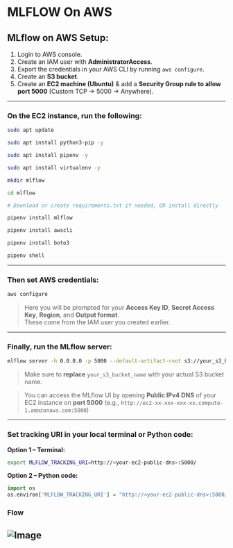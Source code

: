 # MLFLOW On AWS

## MLflow on AWS Setup:

1. Login to AWS console.  
2. Create an IAM user with **AdministratorAccess**.  
3. Export the credentials in your AWS CLI by running `aws configure`.  
4. Create an **S3 bucket**.  
5. Create an **EC2 machine (Ubuntu)** & add a **Security Group rule to allow port 5000** (Custom TCP -> 5000 -> Anywhere).

---

### On the EC2 instance, run the following:

```bash
sudo apt update

sudo apt install python3-pip -y

sudo apt install pipenv -y

sudo apt install virtualenv -y

mkdir mlflow

cd mlflow

# Download or create requirements.txt if needed, OR install directly

pipenv install mlflow

pipenv install awscli

pipenv install boto3

pipenv shell
```

---

### Then set AWS credentials:

```bash
aws configure
```

> Here you will be prompted for your **Access Key ID**, **Secret Access Key**, **Region**, and **Output format**.  
> These come from the IAM user you created earlier.

---

### Finally, run the MLflow server:

```bash
mlflow server -h 0.0.0.0 -p 5000 --default-artifact-root s3://your_s3_bucket_name
```

> Make sure to **replace** `your_s3_bucket_name` with your actual S3 bucket name.

> You can access the MLflow UI by opening **Public IPv4 DNS** of your EC2 instance on **port 5000** (e.g., `http://ec2-xx-xxx-xxx-xx.compute-1.amazonaws.com:5000`)

---

### Set tracking URI in your local terminal or Python code:

**Option 1 – Terminal:**
```bash
export MLFLOW_TRACKING_URI=http://<your-ec2-public-dns>:5000/
```

**Option 2 – Python code:**
```python
import os
os.environ['MLFLOW_TRACKING_URI'] = "http://<your-ec2-public-dns>:5000/"
```
### Flow
![Image](https://github.com/user-attachments/assets/d7c94683-e63c-46ea-b7fd-0dea8db57a5e)
---
